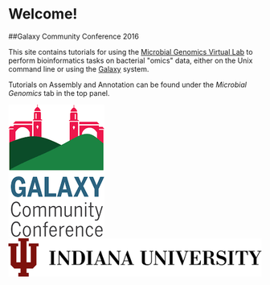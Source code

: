 # Welcome!

##Galaxy Community Conference 2016

This site contains tutorials for using the
[Microbial Genomics Virtual Lab](http:/genome.edu.au/) to perform bioinformatics
tasks on bacterial "omics" data, either on the Unix command line or using
the [Galaxy](http://galaxyproject.org/) system.

Tutorials on Assembly and Annotation can be found under the *Microbial Genomics* tab in the top panel. 

![Logo](media/logos/conf_logo2.png)
![Logo2](media/logos/indiana_logo2.png)
